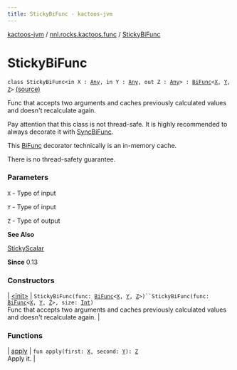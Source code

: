 ```yaml
---
title: StickyBiFunc - kactoos-jvm
---
```


[kactoos-jvm](../../index.html) / [nnl.rocks.kactoos.func](../index.html) / [StickyBiFunc](./index.html)

# StickyBiFunc

`class StickyBiFunc<in X : `[`Any`](https://kotlinlang.org/api/latest/jvm/stdlib/kotlin/-any/index.html)`, in Y : `[`Any`](https://kotlinlang.org/api/latest/jvm/stdlib/kotlin/-any/index.html)`, out Z : `[`Any`](https://kotlinlang.org/api/latest/jvm/stdlib/kotlin/-any/index.html)`> : `[`BiFunc`](../../nnl.rocks.kactoos/-bi-func/index.html)`<`[`X`](index.html#X)`, `[`Y`](index.html#Y)`, `[`Z`](index.html#Z)`>` [(source)](https://github.com/neonailol/kactoos/blob/master/kactoos-jvm/src/main/kotlin/nnl/rocks/kactoos/func/StickyBiFunc.kt#L32)

Func that accepts two arguments and caches previously calculated values
and doesn't recalculate again.

Pay attention that this class is not thread-safe. It is highly
recommended to always decorate it with [SyncBiFunc](../-sync-bi-func/index.html).

This [BiFunc](../../nnl.rocks.kactoos/-bi-func/index.html) decorator technically is an in-memory
cache.

There is no thread-safety guarantee.

### Parameters

`X` - Type of input

`Y` - Type of input

`Z` - Type of output

**See Also**

[StickyScalar](../../nnl.rocks.kactoos.scalar/-sticky-scalar/index.html)

**Since**
0.13

### Constructors

| [&lt;init&gt;](-init-.html) | `StickyBiFunc(func: `[`BiFunc`](../../nnl.rocks.kactoos/-bi-func/index.html)`<`[`X`](index.html#X)`, `[`Y`](index.html#Y)`, `[`Z`](index.html#Z)`>)``StickyBiFunc(func: `[`BiFunc`](../../nnl.rocks.kactoos/-bi-func/index.html)`<`[`X`](index.html#X)`, `[`Y`](index.html#Y)`, `[`Z`](index.html#Z)`>, size: `[`Int`](https://kotlinlang.org/api/latest/jvm/stdlib/kotlin/-int/index.html)`)`<br>Func that accepts two arguments and caches previously calculated values and doesn't recalculate again. |

### Functions

| [apply](apply.html) | `fun apply(first: `[`X`](index.html#X)`, second: `[`Y`](index.html#Y)`): `[`Z`](index.html#Z)<br>Apply it. |


